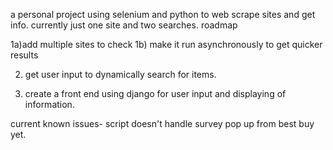 a personal project using selenium and python to web scrape sites and get info.
currently just one site and two searches.
roadmap

1a)add multiple sites to check 
1b) make it run asynchronously to get quicker results

2) get user input to dynamically search for items.

3) create a front end using django for user input and displaying of information.


current known issues-
script doesn't handle survey pop up from best buy yet.
